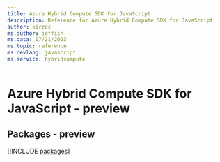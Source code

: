 ```yaml
---
title: Azure Hybrid Compute SDK for JavaScript
description: Reference for Azure Hybrid Compute SDK for JavaScript
author: xirzec
ms.author: jeffish
ms.data: 07/21/2023
ms.topic: reference
ms.devlang: javascript
ms.service: hybridcompute
---
```

# Azure Hybrid Compute SDK for JavaScript - preview
## Packages - preview
[!INCLUDE [packages](hybrid-compute-index.md)]